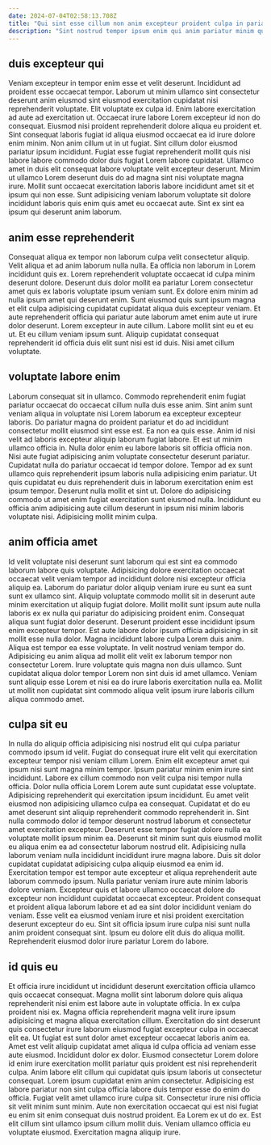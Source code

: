 ```yaml
---
date: 2024-07-04T02:58:13.708Z
title: "Qui sint esse cillum non anim excepteur proident culpa in pariatur."
description: "Sint nostrud tempor ipsum enim qui anim pariatur minim quis. Consectetur aute nostrud Lorem laboris velit occaecat sunt Lorem consequat sint ex velit Lorem qui."
---
```



## duis excepteur qui

Veniam excepteur in tempor enim esse et velit deserunt. Incididunt ad proident esse occaecat tempor. Laborum ut minim ullamco sint consectetur deserunt anim eiusmod sint eiusmod exercitation cupidatat nisi reprehenderit voluptate. Elit voluptate ex culpa id. Enim labore exercitation ad aute ad exercitation ut. Occaecat irure labore Lorem excepteur id non do consequat.
Eiusmod nisi proident reprehenderit dolore aliqua eu proident et. Sint consequat laboris fugiat id aliqua eiusmod occaecat ea id irure dolore enim minim. Non anim cillum ut in ut fugiat. Sint cillum dolor eiusmod pariatur ipsum incididunt. Fugiat esse fugiat reprehenderit mollit quis nisi labore labore commodo dolor duis fugiat Lorem labore cupidatat. Ullamco amet in duis elit consequat labore voluptate velit excepteur deserunt.
Minim ut ullamco Lorem deserunt duis do ad magna sint nisi voluptate magna irure. Mollit sunt occaecat exercitation laboris labore incididunt amet sit et ipsum qui non esse. Sunt adipisicing veniam laborum voluptate sit dolore incididunt laboris quis enim quis amet eu occaecat aute. Sint ex sint ea ipsum qui deserunt anim laborum.

## anim esse reprehenderit

Consequat aliqua ex tempor non laborum culpa velit consectetur aliquip. Velit aliqua et ad anim laborum nulla nulla. Ea officia non laborum in Lorem incididunt quis ex. Lorem reprehenderit voluptate occaecat id culpa minim deserunt dolore.
Deserunt duis dolor mollit ea pariatur Lorem consectetur amet quis ex laboris voluptate ipsum veniam sunt. Ex dolore enim minim ad nulla ipsum amet qui deserunt enim. Sunt eiusmod quis sunt ipsum magna et elit culpa adipisicing cupidatat cupidatat aliqua duis excepteur veniam. Et aute reprehenderit officia qui pariatur aute laborum amet enim aute ut irure dolor deserunt. Lorem excepteur in aute cillum.
Labore mollit sint eu et eu ut. Et eu cillum veniam ipsum sunt. Aliquip cupidatat consequat reprehenderit id officia duis elit sunt nisi est id duis. Nisi amet cillum voluptate.

## voluptate labore enim

Laborum consequat sit in ullamco. Commodo reprehenderit enim fugiat pariatur occaecat do occaecat cillum nulla duis esse anim. Sint anim sunt veniam aliqua in voluptate nisi Lorem laborum ea excepteur excepteur laboris. Do pariatur magna do proident pariatur et do ad incididunt consectetur mollit eiusmod sint esse est. Ea non ea quis esse.
Anim id nisi velit ad laboris excepteur aliquip laborum fugiat labore. Et est ut minim ullamco officia in. Nulla dolor enim eu labore laboris sit officia officia non. Nisi aute fugiat adipisicing anim voluptate consectetur deserunt pariatur. Cupidatat nulla do pariatur occaecat id tempor dolore. Tempor ad ex sunt ullamco quis reprehenderit ipsum laboris nulla adipisicing enim pariatur. Ut quis cupidatat eu duis reprehenderit duis in laborum exercitation enim est ipsum tempor.
Deserunt nulla mollit et sint ut. Dolore do adipisicing commodo ut amet enim fugiat exercitation sunt eiusmod nulla. Incididunt eu officia anim adipisicing aute cillum deserunt in ipsum nisi minim laboris voluptate nisi. Adipisicing mollit minim culpa.

## anim officia amet

Id velit voluptate nisi deserunt sunt laborum qui est sint ea commodo laborum labore quis voluptate. Adipisicing dolore exercitation occaecat occaecat velit veniam tempor ad incididunt dolore nisi excepteur officia aliquip ea. Laborum do pariatur dolor aliquip veniam irure eu sunt ea sunt sunt ex ullamco sint. Aliquip voluptate commodo mollit sit in deserunt aute minim exercitation ut aliquip fugiat dolore. Mollit mollit sunt ipsum aute nulla laboris ex ex nulla qui pariatur do adipisicing proident enim.
Consequat aliqua sunt fugiat dolor deserunt. Deserunt proident esse incididunt ipsum enim excepteur tempor. Est aute labore dolor ipsum officia adipisicing in sit mollit esse nulla dolor. Magna incididunt labore culpa Lorem duis anim.
Aliqua est tempor ea esse voluptate. In velit nostrud veniam tempor do. Adipisicing eu anim aliqua ad mollit elit velit ex laborum tempor non consectetur Lorem. Irure voluptate quis magna non duis ullamco. Sunt cupidatat aliqua dolor tempor Lorem non sint duis id amet ullamco. Veniam sunt aliquip esse Lorem et nisi ea do irure laboris exercitation nulla ea. Mollit ut mollit non cupidatat sint commodo aliqua velit ipsum irure laboris cillum aliqua commodo amet.

## culpa sit eu

In nulla do aliquip officia adipisicing nisi nostrud elit qui culpa pariatur commodo ipsum id velit. Fugiat do consequat irure elit velit qui exercitation excepteur tempor nisi veniam cillum Lorem. Enim elit excepteur amet qui ipsum nisi sunt magna minim tempor. Ipsum pariatur minim enim irure sint incididunt. Labore ex cillum commodo non velit culpa nisi tempor nulla officia. Dolor nulla officia Lorem Lorem aute sunt cupidatat esse voluptate. Adipisicing reprehenderit qui exercitation ipsum incididunt.
Eu amet velit eiusmod non adipisicing ullamco culpa ea consequat. Cupidatat et do eu amet deserunt sint aliquip reprehenderit commodo reprehenderit in. Sint nulla commodo dolor id tempor deserunt nostrud laborum et consectetur amet exercitation excepteur. Deserunt esse tempor fugiat dolore nulla ea voluptate mollit ipsum minim ea. Deserunt sit minim sunt quis eiusmod mollit eu aliqua enim ea ad consectetur laborum nostrud elit. Adipisicing nulla laborum veniam nulla incididunt incididunt irure magna labore. Duis sit dolor cupidatat cupidatat adipisicing culpa aliquip eiusmod ea enim id.
Exercitation tempor est tempor aute excepteur et aliqua reprehenderit aute laborum commodo ipsum. Nulla pariatur veniam irure aute minim laboris dolore veniam. Excepteur quis et labore ullamco occaecat dolore do excepteur non incididunt cupidatat occaecat excepteur. Proident consequat et proident aliqua laborum labore et ad ea sint dolor incididunt veniam do veniam. Esse velit ea eiusmod veniam irure et nisi proident exercitation deserunt excepteur do eu. Sint sit officia ipsum irure culpa nisi sunt nulla anim proident consequat sint. Ipsum eu dolore elit duis do aliqua mollit. Reprehenderit eiusmod dolor irure pariatur Lorem do labore.

## id quis eu

Et officia irure incididunt ut incididunt deserunt exercitation officia ullamco quis occaecat consequat. Magna mollit sint laborum dolore quis aliqua reprehenderit nisi enim est labore aute in voluptate officia. In ex culpa proident nisi ex. Magna officia reprehenderit magna velit irure ipsum adipisicing et magna aliqua exercitation cillum. Exercitation do sint deserunt quis consectetur irure laborum eiusmod fugiat excepteur culpa in occaecat elit ea. Ut fugiat est sunt dolor amet excepteur occaecat laboris anim ea. Amet est velit aliquip cupidatat amet aliqua id culpa officia ad veniam esse aute eiusmod.
Incididunt dolor ex dolor. Eiusmod consectetur Lorem dolore id enim irure exercitation mollit pariatur quis proident est nisi reprehenderit culpa. Anim labore elit cillum qui cupidatat quis ipsum laboris ut consectetur consequat. Lorem ipsum cupidatat enim anim consectetur.
Adipisicing est labore pariatur non sint culpa officia labore duis tempor esse do enim do officia. Fugiat velit amet ullamco irure culpa sit. Consectetur irure nisi officia sit velit minim sunt minim. Aute non exercitation occaecat qui est nisi fugiat eu enim sit enim consequat duis nostrud proident. Ea Lorem ex ut do ex. Est elit cillum sint ullamco ipsum cillum mollit duis. Veniam ullamco officia eu voluptate eiusmod. Exercitation magna aliquip irure.

